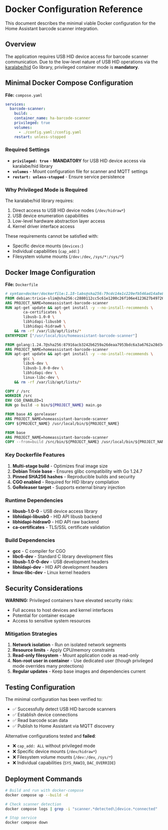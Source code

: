 # Docker Configuration Reference

This document describes the minimal viable Docker configuration for the Home Assistant barcode scanner integration.

## Overview

The application requires USB HID device access for barcode scanner communication.
Due to the low-level nature of USB HID operations via the [karalabe/hid](https://github.com/karalabe/hid) Go library, privileged container mode is **mandatory**.

## Minimal Docker Compose Configuration

**File:** `compose.yaml`

```yaml
services:
  barcode-scanner:
    build: .
    container_name: ha-barcode-scanner
    privileged: true
    volumes:
      - ./config.yaml:/config.yaml
    restart: unless-stopped
```

### Required Settings

- **`privileged: true`** - **MANDATORY** for USB HID device access via karalabe/hid library
- **`volumes`** - Mount configuration file for scanner and MQTT settings
- **`restart: unless-stopped`** - Ensure service persistence

### Why Privileged Mode is Required

The karalabe/hid library requires:
1. Direct access to USB HID device nodes (`/dev/hidraw*`)
2. USB device enumeration capabilities
3. Low-level hardware abstraction layer access
4. Kernel driver interface access

These requirements cannot be satisfied with:
- Specific device mounts (`devices:`)
- Individual capabilities (`cap_add:`)
- Filesystem volume mounts (`/dev:/dev`, `/sys/*:/sys/*`)

## Docker Image Configuration

**File:** `Dockerfile`

```dockerfile
# syntax=docker/dockerfile:1.18-labs@sha256:79cdc14e1c220efb546ad14a8ebc816e3277cd72d27195ced5bebdd226dd1025
FROM debian:trixie-slim@sha256:c2880112cc5c61e1200c26f106e4123627b49726375eb5846313da9cca117337 AS base
ARG PROJECT_NAME=homeassistant-barcode-scanner
RUN apt-get update && apt-get install -y --no-install-recommends \
        ca-certificates \
        libusb-1.0-0 \
        libhidapi-libusb0 \
        libhidapi-hidraw0 \
    && rm -rf /var/lib/apt/lists/*
ENTRYPOINT ["/usr/local/bin/homeassistant-barcode-scanner"]

FROM golang:1.24.7@sha256:87916acb3242b6259a26deaa7953bdc6a3a6762a28d340e4f1448e7b5c27c009 AS build
ARG PROJECT_NAME=homeassistant-barcode-scanner
RUN apt-get update && apt-get install -y --no-install-recommends \
        gcc \
        libc6-dev \
        libusb-1.0-0-dev \
        libhidapi-dev \
        linux-libc-dev \
    && rm -rf /var/lib/apt/lists/*

COPY / /src
WORKDIR /src
ENV CGO_ENABLED=1
RUN go build -o bin/${PROJECT_NAME} main.go

FROM base AS goreleaser
ARG PROJECT_NAME=homeassistant-barcode-scanner
COPY ${PROJECT_NAME} /usr/local/bin/${PROJECT_NAME}

FROM base
ARG PROJECT_NAME=homeassistant-barcode-scanner
COPY --from=build /src/bin/${PROJECT_NAME} /usr/local/bin/${PROJECT_NAME}
```

### Key Dockerfile Features

1. **Multi-stage build** - Optimizes final image size
2. **Debian Trixie base** - Ensures glibc compatibility with Go 1.24.7
3. **Pinned SHA256 hashes** - Reproducible builds and security
4. **CGO enabled** - Required for HID library compilation
5. **GoReleaser target** - Supports external binary injection

### Runtime Dependencies

- **libusb-1.0-0** - USB device access library
- **libhidapi-libusb0** - HID API libusb backend
- **libhidapi-hidraw0** - HID API raw backend
- **ca-certificates** - TLS/SSL certificate validation

### Build Dependencies

- **gcc** - C compiler for CGO
- **libc6-dev** - Standard C library development files
- **libusb-1.0-0-dev** - USB development headers
- **libhidapi-dev** - HID API development headers
- **linux-libc-dev** - Linux kernel headers

## Security Considerations

**WARNING:** Privileged containers have elevated security risks:

- Full access to host devices and kernel interfaces
- Potential for container escape
- Access to sensitive system resources

### Mitigation Strategies

1. **Network isolation** - Run on isolated network segments
2. **Resource limits** - Apply CPU/memory constraints
3. **Read-only filesystem** - Mount application code as read-only
4. **Non-root user in container** - Use dedicated user (though privileged mode overrides many protections)
5. **Regular updates** - Keep base images and dependencies current

## Testing Configuration

The minimal configuration has been verified to:

- ✅ Successfully detect USB HID barcode scanners
- ✅ Establish device connections
- ✅ Read barcode scan data
- ✅ Publish to Home Assistant via MQTT discovery

Alternative configurations tested and **failed**:

- ❌ `cap_add: ALL` without privileged mode
- ❌ Specific device mounts (`/dev/hidraw*`)
- ❌ Filesystem volume mounts (`/dev:/dev`, `/sys/*`)
- ❌ Individual capabilities (`SYS_RAWIO`, `DAC_OVERRIDE`)

## Deployment Commands

```bash
# Build and run with docker-compose
docker compose up --build -d

# Check scanner detection
docker compose logs | grep -i "scanner.*detected\|device.*connected"

# Stop service
docker compose down
```
